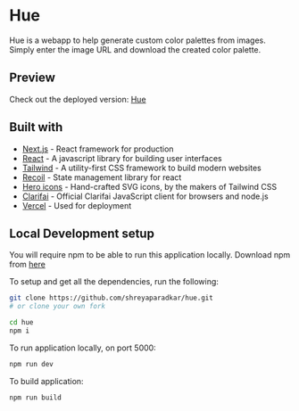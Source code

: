 # Hue

Hue is a webapp to help generate custom color palettes from images. Simply enter the image URL and download the created color palette.

## **Preview**

Check out the deployed version: [Hue](https://hue-beta.vercel.app/)

## **Built with**

- [Next.js](https://nextjs.org/) - React framework for production
- [React](https://reactjs.org/) - A javascript library for building user interfaces
- [Tailwind](https://tailwindcss.com/) - A utility-first CSS framework to build modern websites
- [Recoil](https://recoiljs.org/) - State management library for react
- [Hero icons](https://heroicons.com/) - Hand-crafted SVG icons, by the makers of Tailwind CSS
- [Clarifai](https://github.com/Clarifai/clarifai-javascript) - Official Clarifai JavaScript client for browsers and node.js
- [Vercel](https://vercel.com/) - Used for deployment

## **Local Development setup**

You will require npm to be able to run this application locally. Download npm from [here](https://www.npmjs.com/)

To setup and get all the dependencies, run the following:

```bash
git clone https://github.com/shreyaparadkar/hue.git
# or clone your own fork

cd hue
npm i
```

To run application locally, on port 5000:

```cmd
npm run dev
```

To build application:

```cmdss
npm run build
```

